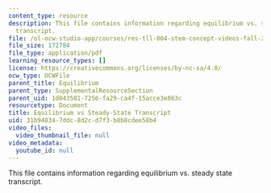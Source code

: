 ```yaml
---
content_type: resource
description: This file contains information regarding equilibrium vs. steady state
  transcript.
file: /ol-ocw-studio-app/courses/res-tll-004-stem-concept-videos-fall-2013/31b948347ddc8d2cd7f3b8b8cdee58b4_MITRES_TLL-004F13_EquSte.pdf
file_size: 172784
file_type: application/pdf
learning_resource_types: []
license: https://creativecommons.org/licenses/by-nc-sa/4.0/
ocw_type: OCWFile
parent_title: Equilibrium
parent_type: SupplementalResourceSection
parent_uid: 1d043581-7256-fa29-ca4f-15acce3e863c
resourcetype: Document
title: Equilibrium vs Steady-State Transcript
uid: 31b94834-7ddc-8d2c-d7f3-b8b8cdee58b4
video_files:
  video_thumbnail_file: null
video_metadata:
  youtube_id: null
---
```

This file contains information regarding equilibrium vs. steady state transcript.
